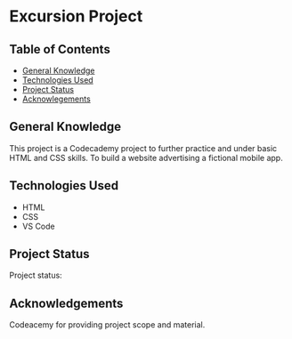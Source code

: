 # Excursion Project
## Table of Contents
+ [General Knowledge](general-knowledge)
+ [Technologies Used](technologies-used)
+ [Project Status](priject-status)
+ [Acknowlegements](acknowlegements)
## General Knowledge
This project is a Codecademy project to further practice and under basic HTML and CSS skills. To build a website advertising a fictional mobile app.

## Technologies Used
+ HTML
+ CSS
+ VS Code

## Project Status
Project status: 

## Acknowledgements
Codeacemy for providing project scope and material.